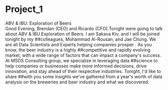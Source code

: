 # Project_1
ABV &amp; IBU: Exploration of Beers  
Good Evening, Brendan (CEO) and Ricardo (CFO).Tonight were going to talk about ABV & IBU Exploration of Beers. I am Sakava Kiv, and I will be joined tonight by my ##colleagues, Mohammad Al-Rousan, and Jae Chung. We are all Data Scientists and Experts helping companies prosper . As you know, the beer industry is a highly ##competitive and rapidly evolving market, with a wide range of factors that can impact a company's success. At MSDS Consulting group, we specialize in leveraging data ##science to help companies or businesses make more informed decisions, drive innovation, and stay ahead of their respective industries. Tonight, I'd like to share ##with you some insights we've gathered from a year's worth of data analysis on the breweries and beer industry and what we discovered. 

